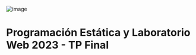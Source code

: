 ![image](https://github.com/thadek/pelw_tpfinal/assets/79814537/b1d09dac-48f2-4b68-958b-9d9250007740)
# Programación Estática y Laboratorio Web 2023 - TP Final
